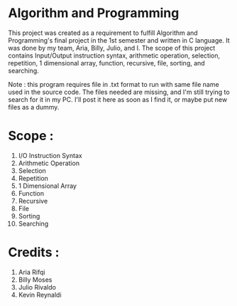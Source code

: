 # Algorithm and Programming

This project was created as a requirement to fulfill Algorithm and Programming's final project in the 1st semester and written in C language. It was done by my team, Aria, Billy, Julio, and I. The scope of this project contains Input/Output instruction syntax, arithmetic operation, selection, repetition, 1 dimensional array, function, recursive, file, sorting, and searching.

Note : this program requires file in .txt format to run with same file name used in the source code. The files needed are missing, and I'm still trying to search for it in my PC. I'll post it here as soon as I find it, or maybe put new files as a dummy.

# Scope :
1. I/O Instruction Syntax
2. Arithmetic Operation
3. Selection
4. Repetition
5. 1 Dimensional Array
6. Function
7. Recursive
8. File
9. Sorting
10. Searching

# Credits :
1. Aria Rifqi
2. Billy Moses
3. Julio Rivaldo
4. Kevin Reynaldi
